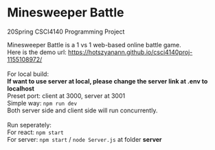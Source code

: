 # Minesweeper Battle

20Spring CSCI4140 Programming Project

Minesweeper Battle is a 1 vs 1 web-based online battle game.\
Here is the demo url: https://hotszyanann.github.io/csci4140proj-1155108972/ \
\
For local build:\
**If want to use server at local, please change the server link at .env to localhost**\
Preset port: client at 3000, server at 3001\
Simple way: `npm run dev` \
Both server side and client side will run concurrently.\
\
Run seperately:\
For react: `npm start`\
For server: `npm start` / `node Server.js` at folder **server**
